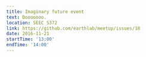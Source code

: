 ```yaml
---
title: Imaginary future event
text: Dooooooo.
location: SEEC S372
link: https://github.com/earthlab/meetup/issues/18
date: 2016-11-21
startTime: '13:00'
endTime: '14:00'
---
```

